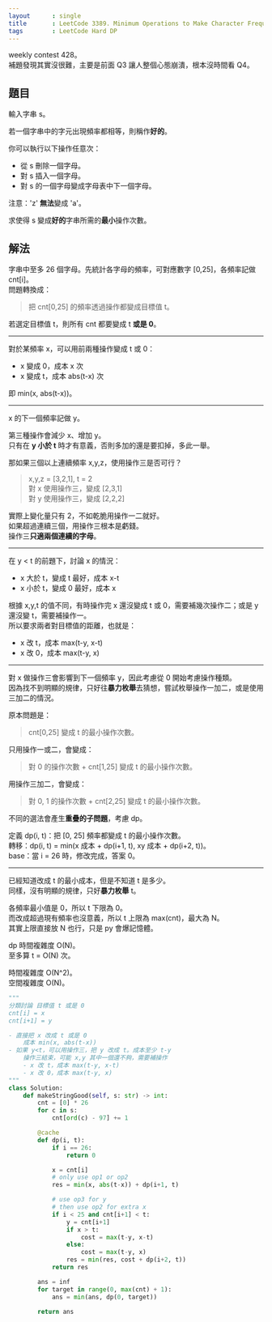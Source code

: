 ```yaml
---
layout      : single
title       : LeetCode 3389. Minimum Operations to Make Character Frequencies Equal
tags        : LeetCode Hard DP
---
```

weekly contest 428。  
補題發現其實沒很難，主要是前面 Q3 讓人整個心態崩潰，根本沒時間看 Q4。  

## 題目

輸入字串 s。  

若一個字串中的字元出現頻率都相等，則稱作**好的**。  

你可以執行以下操作任意次：  

- 從 s 刪除一個字母。  
- 對 s 插入一個字母。  
- 對 s 的一個字母變成字母表中下一個字母。  

注意：'z' **無法**變成 'a'。  

求使得 s 變成**好的**字串所需的**最小**操作次數。  

## 解法

字串中至多 26 個字母。先統計各字母的頻率，可對應數字 [0,25]，各頻率記做 cnt[i]。  
問題轉換成：  

> 把 cnt[0,25] 的頻率透過操作都變成目標值 t。  

若選定目標值 t，則所有 cnt 都要變成 t **或是 0**。  

---

對於某頻率 x，可以用前兩種操作變成 t 或 0：  

- x 變成 0，成本 x 次  
- x 變成 t，成本 abs(t-x) 次  

即 min(x, abs(t-x))。  

---

x 的下一個頻率記做 y。  

第三種操作會減少 x、增加 y。  
只有在 **y 小於 t** 時才有意義，否則多加的還是要扣掉，多此一舉。  

那如果三個以上連續頻率 x,y,z，使用操作三是否可行？  
> x,y,z = [3,2,1], t = 2  
> 對 x 使用操作三，變成 [2,3,1]  
> 對 y 使用操作三，變成 [2,2,2]  

實際上變化量只有 2，不如乾脆用操作一二就好。  
如果超過連續三個，用操作三根本是虧錢。  
操作三**只適兩個連續的字母**。  

---

在 y < t 的前題下，討論 x 的情況：  

- x 大於 t，變成 t 最好，成本 x-t  
- x 小於 t，變成 0 最好，成本 x  

根據 x,y,t 的值不同，有時操作完 x 還沒變成 t 或 0，需要補幾次操作二；或是 y 還沒變 t，需要補操作一。  
所以要求兩者對目標值的距離，也就是：  

- x 改 t，成本 max(t-y, x-t)  
- x 改 0，成本 max(t-y, x)  

---

對 x 做操作三會影響到下一個頻率 y，因此考慮從 0 開始考慮操作種類。  
因為找不到明顯的規律，只好往**暴力枚舉**去猜想，嘗試枚舉操作一加二，或是使用三加二的情況。  

原本問題是：  
> cnt[0,25] 變成 t 的最小操作次數。  

只用操作一或二，會變成：  
> 對 0 的操作次數 + cnt[1,25] 變成 t 的最小操作次數。  

用操作三加二，會變成：  
> 對 0, 1 的操作次數 + cnt[2,25] 變成 t 的最小操作次數。  

不同的選法會產生**重疊的子問題**，考慮 dp。  

定義 dp(i, t)：把 [0, 25] 頻率都變成 t 的最小操作次數。  
轉移：dp(i, t) = min(x 成本 + dp(i+1, t), xy 成本 + dp(i+2, t))。  
base：當 i = 26 時，修改完成，答案 0。  

---

已經知道改成 t 的最小成本，但是不知道 t 是多少。  
同樣，沒有明顯的規律，只好**暴力枚舉** t。  

各頻率最小值是 0，所以 t 下限為 0。  
而改成超過現有頻率也沒意義，所以 t 上限為 max(cnt)，最大為 N。  
其實上限直接放 N 也行，只是 py 會爆記憶體。  

dp 時間複雜度 O(N)。  
至多算 t = O(N) 次。  

時間複雜度 O(N^2)。  
空間複雜度 O(N)。  

```python
"""
分類討論 目標值 t 或是 0
cnt[i] = x
cnt[i+1] = y

- 直接把 x 改成 t 或是 0
    成本 min(x, abs(t-x))
- 如果 y<t，可以用操作三，把 y 改成 t。成本至少 t-y
    操作三結束，可能 x,y 其中一個還不夠，需要補操作
    - x 改 t，成本 max(t-y, x-t)
    - x 改 0，成本 max(t-y, x)
"""
class Solution:
    def makeStringGood(self, s: str) -> int:
        cnt = [0] * 26
        for c in s:
            cnt[ord(c) - 97] += 1

        @cache
        def dp(i, t):
            if i == 26:
                return 0

            x = cnt[i]
            # only use op1 or op2
            res = min(x, abs(t-x)) + dp(i+1, t)

            # use op3 for y
            # then use op2 for extra x
            if i < 25 and cnt[i+1] < t:
                y = cnt[i+1]
                if x > t:
                    cost = max(t-y, x-t)
                else:
                    cost = max(t-y, x)
                res = min(res, cost + dp(i+2, t))
            return res

        ans = inf
        for target in range(0, max(cnt) + 1):
            ans = min(ans, dp(0, target))

        return ans
```
